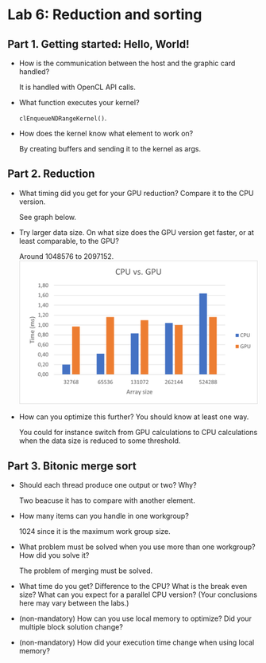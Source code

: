 # Lab 6: Reduction and sorting
## Part 1. Getting started: Hello, World!

* How is the communication between the host and the graphic card handled?

    It is handled with OpenCL API calls.

* What function executes your kernel?

    `clEnqueueNDRangeKernel()`.

* How does the kernel know what element to work on?

    By creating buffers and sending it to the kernel as args.

## Part 2. Reduction

* What timing did you get for your GPU reduction? Compare it to the CPU version.

    See graph below.

* Try larger data size. On what size does the GPU version get faster, or at least comparable, to the GPU?

    Around 1048576 to 2097152.
    ![Graph](Graph.png)

* How can you optimize this further? You should know at least one way.

    You could for instance switch from GPU calculations to CPU calculations when the data size is reduced to some threshold.

## Part 3. Bitonic merge sort

* Should each thread produce one output or two? Why?

    Two beacuse it has to compare with another element.

* How many items can you handle in one workgroup?

    1024 since it is the maximum work group size.

* What problem must be solved when you use more than one workgroup? How did you solve it?

    The problem of merging must be solved.

* What time do you get? Difference to the CPU? What is the break even size? What can you expect for a parallel CPU version? (Your conclusions here may vary between the labs.)

* (non-mandatory) How can you use local memory to optimize? Did your multiple block solution change?

* (non-mandatory) How did your execution time change when using local memory?